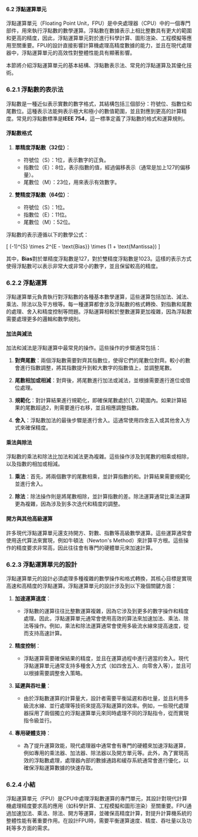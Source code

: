 #### 6.2 浮點運算單元

浮點運算單元（Floating Point Unit，FPU）是中央處理器（CPU）中的一個專門部件，用來執行浮點數的數學運算。浮點數在數據表示上相比整數具有更大的範圍和更高的精度，因此，浮點運算單元對於進行科學計算、圖形渲染、工程模擬等應用至關重要。FPU的設計直接影響計算機處理高精度數據的能力，並且在現代處理器中，浮點運算單元的高效性對整體性能具有顯著影響。

本節將介紹浮點運算單元的基本結構、浮點數表示法、常見的浮點運算及其優化技術。

### 6.2.1 浮點數的表示法

浮點數是一種近似表示實數的數字格式，其結構包括三個部分：符號位、指數位和尾數位。這種表示法能夠表示極大和極小的數值範圍，並且對應到更高的計算精度。常見的浮點數標準是**IEEE 754**，這一標準定義了浮點數的格式和運算規則。

#### 浮點數格式

1. **單精度浮點數（32位）**：
   - 符號位（S）：1位，表示數字的正負。
   - 指數位（E）：8位，表示指數的值，經過偏移表示（通常是加上127的偏移量）。
   - 尾數位（M）：23位，用來表示有效數字。

2. **雙精度浮點數（64位）**：
   - 符號位（S）：1位。
   - 指數位（E）：11位。
   - 尾數位（M）：52位。

浮點數的表示遵循以下的數學公式：

\[
(-1)^{S} \times 2^{E - \text{Bias}} \times (1 + \text{Mantissa})
\]

其中，**Bias**對於單精度浮點數是127，對於雙精度浮點數是1023。這樣的表示方式使得浮點數可以表示非常大或非常小的數字，並且保留較高的精度。

### 6.2.2 浮點運算

浮點運算單元負責執行對浮點數的各種基本數學運算，這些運算包括加法、減法、乘法、除法以及平方根等。每一種運算都會涉及浮點數的格式轉換、對指數和尾數的處理、舍入和精度控制等問題。浮點運算相較於整數運算更加複雜，因為浮點數需要處理更多的邏輯和數學規則。

#### 加法與減法

加法和減法是浮點運算中最常見的操作。這些操作的步驟通常包括：

1. **對齊尾數**：兩個浮點數需要對齊其指數位，使得它們的尾數位對齊。較小的數會進行指數調整，將其指數提升到較大數字的指數值上，並調整尾數。
   
2. **尾數相加或相減**：對齊後，將尾數進行加法或減法，並根據需要進行進位或借位處理。

3. **規範化**：對計算結果進行規範化，即確保尾數處於[1, 2)範圍內。如果計算結果的尾數超過2，則需要進行右移，並且相應調整指數。

4. **舍入**：浮點數加法的最後步驟是進行舍入。這通常使用四舍五入或其他舍入方式來確保精度。

#### 乘法與除法

浮點數的乘法和除法比加法和減法更為複雜。這些操作涉及到尾數的相乘或相除，以及指數的相加或相減。

1. **乘法**：首先，將兩個數字的尾數相乘，並計算指數的和。計算結果需要規範化並進行舍入。

2. **除法**：除法操作則是將尾數相除，並計算指數的差。除法運算通常比乘法運算更為複雜，因為涉及到多次迭代和精度的調整。

#### 開方與其他高級運算

許多現代浮點運算單元還支持開方、對數、指數等高級數學運算。這些運算通常會使用迭代算法來實現，例如牛頓法（Newton's Method）來計算平方根。這些操作的精度要求非常高，因此往往會有專門的硬體單元來加速計算。

### 6.2.3 浮點運算單元的設計

浮點運算單元的設計必須處理多種複雜的數學操作和格式轉換，其核心目標是實現高速和高精度的浮點運算。浮點運算單元的設計涉及到以下幾個關鍵方面：

1. **加速運算速度**：
   - 浮點數的運算往往比整數運算複雜，因為它涉及到更多的數字操作和精度處理。因此，浮點運算單元通常會使用高效的算法來加速加法、乘法、除法等操作。例如，乘法和除法運算通常會使用多級流水線來提高速度，從而支持高速計算。

2. **精度控制**：
   - 浮點運算需要確保結果的精度，並且在運算過程中進行適當的舍入。現代浮點運算單元通常支持多種舍入方式（如四舍五入、向零舍入等），並且可以根據需要調整舍入策略。

3. **延遲與吞吐量**：
   - 由於浮點數運算的計算量大，設計者需要平衡延遲和吞吐量，並且利用多級流水線、並行處理等技術來提高浮點運算的效率。例如，一些現代處理器採用了兩個獨立的浮點運算單元來同時處理不同的浮點指令，從而實現指令級並行。

4. **專用硬體支持**：
   - 為了提升運算效能，現代處理器中通常會有專門的硬體來加速浮點運算，例如專用的乘法器、加法器、除法器以及開方單元等。此外，為了實現高效的浮點數處理，處理器內部的數據通路和緩存系統通常會進行優化，以確保浮點運算數據的快速存取。

### 6.2.4 小結

浮點運算單元（FPU）是CPU中處理浮點數運算的專門單元，其設計對現代計算機處理精度要求高的應用（如科學計算、工程模擬和圖形渲染）至關重要。FPU通過加速加法、乘法、除法、開方等運算，並確保高精度計算，對提升計算機系統的整體性能有著重要作用。在設計FPU時，需要平衡運算速度、精度、吞吐量以及功耗等多方面的需求。